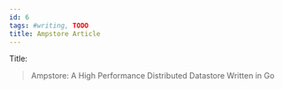 ```yaml
---
id: 6
tags: #writing, TODO
title: Ampstore Article
---
```


Title:

> Ampstore: A High Performance Distributed Datastore Written in Go